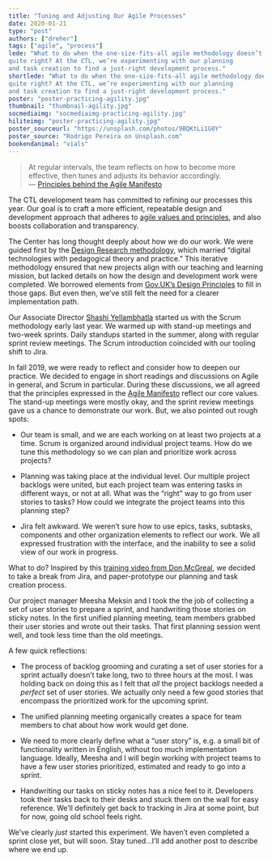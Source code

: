 ```yaml
---
title: "Tuning and Adjusting Our Agile Processes"
date: 2020-01-21
type: "post"
authors: ["dreher"]
tags: ["agile", "process"]
lede: "What to do when the one-size-fits-all agile methodology doesn’t feel
quite right? At the CTL, we’re experimenting with our planning
and task creation to find a just-right development process."
shortlede: "What to do when the one-size-fits-all agile methodology doesn’t feel
quite right? At the CTL, we’re experimenting with our planning
and task creation to find a just-right development process."
poster: "poster-practicing-agility.jpg"
thumbnail: "thumbnail-agility.jpg"
socmediaimg: "socmediaimg-practicing-agility.jpg"
hiliteimg: "poster-practicing-agility.jpg"
poster_sourceurl: "https://unsplash.com/photos/9BQKtLi1G0Y"
poster_source: "Rodrigo Pereira on Unsplash.com"
bookendanimal: "vials"
---
```


> At regular intervals, the team reflects on how to become more effective,
  then tunes and adjusts its behavior accordingly.  
  &mdash;
  [Principles behind the Agile Manifesto](https://agilemanifesto.org/principles.html)

The CTL development team has committed to refining our processes this
year. Our goal is to craft a more efficient, repeatable design and development
approach that adheres to
[agile values and principles](https://agilemanifesto.org/principles.html), and
also boosts collaboration and transparency.

The Center has long thought deeply about how we do our work. We were guided
first by the [Design Research methodology](http://ccnmtl.columbia.edu/dr/about/),
which married “digital technologies with pedagogical theory and practice.” This
iterative methodology ensured that new projects align with our teaching and
learning mission, but lacked details on how the design and development
work were completed. We borrowed elements from
[Gov.UK’s Design Principles](https://www.gov.uk/guidance/government-design-principles)
to fill in those gaps.
But even then, we’ve still felt the need for a clearer implementation path.

Our Associate Director [Shashi Yellambhatla](/authors/yellambhatla/) started us
with the Scrum methodology early last year. We warmed up with 
stand-up
meetings and two-week sprints. Daily standups started in the summer, along with
regular sprint review meetings. The Scrum introduction coincided with our tooling shift
to Jira.

In fall 2019, we were ready to reflect and consider how to deepen our practice.
We decided to engage in short readings and discussions on Agile in general, and
Scrum in particular. During these discussions, we all agreed that the
principles expressed in the [Agile Manifesto](http://agilemanifesto.org/)
reflect our core values. The stand-up meetings were mostly okay, and the sprint
review meetings gave us a chance to demonstrate our work. But, we also pointed
out rough spots:

* Our team is small, and we are each working on at least two
projects at a time. Scrum is organized around individual project teams.
How do we tune this methodology so we can plan and prioritize work
across projects?

* Planning was taking place at the individual level. Our multiple project
backlogs were united, but each project team was entering tasks in different
ways, or not at all. What was the “right” way to go from user stories to tasks?
How could we integrate the project teams into this planning step?

* Jira felt awkward. We weren’t sure how to use epics, tasks, subtasks,
components and other organization elements to reflect our work. We all expressed
frustration with the interface, and the inability to see a solid view of our
work in progress.

What to do? Inspired by this [training video from Don McGreal](
https://www.youtube.com/watch?v=syXnhduPxqM), we decided to take a break from
Jira, and paper-prototype our planning and task creation process.

Our project manager Meesha Meksin and I took the the job of collecting a set of
user stories to prepare a sprint, and handwriting those stories on sticky
notes. In the first unified planning meeting, team members grabbed their user
stories and wrote out their tasks. That first planning session went well,
and took less time than the old meetings.

A few quick reflections:

* The process of backlog grooming and curating a set of user stories for a
sprint actually doesn’t take long, two to three hours at the most. I was
holding back on doing this as I felt that _all_ the project backlogs needed
a _perfect_ set of user stories. We actually only need a few
good stories that encompass the prioritized work for the upcoming sprint.

* The unified planning meeting organically creates a space for team
members to chat about how work would get done.

* We need to more clearly define what a “user story” is, e.g. a small bit
of functionality written in English, without too much implementation language.
Ideally, Meesha and I will begin working with project teams to have a few user
stories prioritized, estimated and ready to go into a sprint.

* Handwriting our tasks on sticky notes has a nice feel to it. Developers took
their tasks back to their desks and stuck them on the wall for easy reference.
We’ll definitely get back to tracking in Jira at some point, but for now, going
old school feels right.

We’ve clearly _just_ started this experiment. We haven’t even completed a sprint
close yet, but will soon. Stay tuned...I’ll add another post to describe where
we end up.
